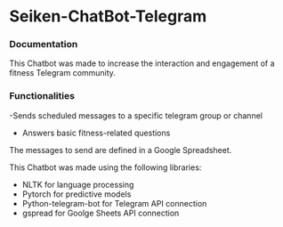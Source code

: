 # Seiken-ChatBot-Telegram

### Documentation

This Chatbot was made to increase the interaction and engagement of a fitness Telegram community.

### Functionalities
-Sends scheduled messages to a specific telegram group or channel
- Answers basic fitness-related questions 

The messages to send are defined in a Google Spreadsheet.

This Chatbot was made using the following libraries:
- NLTK 	for language processing
- Pytorch 	for predictive models 
- Python-telegram-bot 		for Telegram API connection
- gspread	for Goolge Sheets API connection

